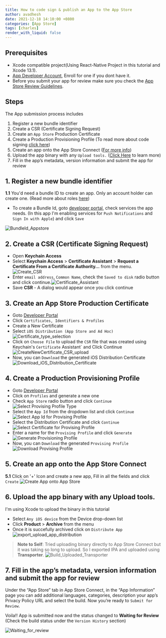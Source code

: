 ```yaml
---
title: How to code sign & publish an App to the App Store
author: avadhesh
date: 2021-12-18 14:10:00 +0800
categories: [App Store]
tags: [charles]
render_with_liquid: false
---
```


## Prerequisites
- Xcode compatible project(Using React-Native Project in this tutorial and Xcode 13.1).
- [App Developer Account](https://developer.apple.com/programs/), Enroll for one if you dont have it.
- Before you submit your app for review make sure you check the [App Store Review Guidelines](https://developer.apple.com/app-store/review/guidelines/ "App Store Review Guidelines").

## Steps

The App submission process includes
1. Register a new bundle identifier
2. Create a CSR (Certificate Signing Request)
3. Create an `App Store` Production Certificate
4. Create a Production Provisioning Profile (To read more about code signing [click here](https://developer.apple.com/library/archive/documentation/Security/Conceptual/CodeSigningGuide/Introduction/Introduction.html))
5. Create an app onto the App Store Connect ([For more info](https://developer.apple.com/support/app-store-connect "app-store-connect-tutorial"))
6. Upload the app binary with any `Upload tools.` ([Click Here](https://help.apple.com/app-store-connect/#/devb1c185036) to learn more)
7. Fill in the app’s metadata, version information and submit the app for review

## 1. Register a new bundle identifier

__1.1__ You'd need a bundle ID to create an app. Only an account holder can create one. (Read more about roles [here](https://developer.apple.com/support/roles/))
- To create a Bundle Id, goto [developer portal](https://developer.apple.com/account/resources/identifiers/bundleId/add/), check services the app needs. (In this app I'm enabling services for `Push Notifications` and `Sign In with Apple`) and click `Save`

![BundleId_Appstore](https://images.ctfassets.net/uhmar3aa2ux0/644NeQNPAcEWfCfA0tbT16/314fe0a32393e2d7e98691d923da8374/Screenshot_2021-12-10_at_2.12.28_PM.png)

## 2. Create a CSR (Certificate Signing Request)

- Open __Keychain Access__
- Select __Keychain Access__ > __Certificate Assistant__ > __Request a Certificate From a Certificate Authority…__ from the menu.
![Create_CSR](https://images.ctfassets.net/uhmar3aa2ux0/1E3s3ZNOoWusbt2XriJCjn/89bdad1e50d3bb8d35ead36c058401c8/Screenshot_2021-12-10_at_3.06.33_PM.png)
- Enter `email address`, `Common Name`, check the `Saved to disk` radio button and click continue.![Certificate_Assistant](https://images.ctfassets.net/uhmar3aa2ux0/6gwfc3eQVAxkpRV2Ietri0/128bea3075361edbcaafb79cf6c5f8db/Screenshot_2021-12-10_at_3.12.47_PM.png)
- Save __CSR__ - A dialog would appear once you click continue 

## 3. Create an App Store Production Certificate

- Goto [Developer Portal](https://developer.apple.com/account/resources/identifiers/bundleId/add/)
- Click `Certificates, Identifiers & Profiles`
- Create a New Certificate
- Select `iOS Distribution (App Store and Ad Hoc)`
![Certificate_type_selection](https://images.ctfassets.net/uhmar3aa2ux0/4D2QacJzQTxL1L9RNTZnRc/3c964516392008be52ccaa34b1d8da3c/Screenshot_2021-12-11_at_12.48.21_PM.png)
- Click on `Choose File` to upload the `CSR` file that was created using Keychain's `Certificate` Assistant` and Click Continue
![CreateNewCertificate_CSR_upload](https://images.ctfassets.net/uhmar3aa2ux0/1d1UqTQu2z7uv3S1LTnOSO/a4109de1578a836053ad01dade0a2f2f/Screenshot_2021-12-11_at_12.52.33_PM.png)
- Now, you can `Download` the generated iOS Distribution Certificate
![Download_iOS_Distribution_Certificate](https://images.ctfassets.net/uhmar3aa2ux0/2KG49fSGChcEOXzWaDDpp7/3e78ca5eaa57158df6b967d95fbf66c9/Screenshot_2021-12-11_at_12.53.33_PM.png)

## 4. Create a Production Provisioning Profile
- Goto [Developer Portal](https://developer.apple.com/account/resources/identifiers/bundleId/add/)
- Click on `Profiles` and generate a new one
- Check `App Store` radio button and click `Continue`
![Select Provising Profile Type](https://images.ctfassets.net/uhmar3aa2ux0/6jxvWrnnB4awlvMkPSOrsp/d78ab6853297870bb2829f764ebd5030/Screenshot_2021-12-11_at_1.06.24_PM.png)
- Select the `App Id` from the dropdown list and click `Continue`
![Select App Id for Provising Profile](https://images.ctfassets.net/uhmar3aa2ux0/7cBFRVxH1DGoyCy632hzPQ/1c15630b954f82e7a8389f855005f3e3/Screenshot_2021-12-11_at_1.09.53_PM.png)
- Select the Distribution Certificate and click `Continue`
![Select Certificate for Provising Profile](https://images.ctfassets.net/uhmar3aa2ux0/XTG1zjzUYT2ytBL6OW8AG/23d5a7d545f135f706226f7f29030eab/Screenshot_2021-12-11_at_1.10.31_PM.png)
- Enter a name for the `Provising Profile` and click `Generate`
![Generate Provisioning Profile](https://images.ctfassets.net/uhmar3aa2ux0/6Wi3GIYR41Fo2sVBvRHyJp/a1462f307d98fc9319fb00a612918be8/Screenshot_2021-12-11_at_1.12.18_PM.png)
- Now, you can `Download` the generated `Provising Profile`
![Download Provising Profile](https://images.ctfassets.net/uhmar3aa2ux0/1UtXvS91xxPSMpwftX5Pk5/ef041f715b857e11a91a5cdc97bf2a01/Screenshot_2021-12-11_at_1.12.41_PM.png)

## 5. Create an app onto the App Store Connect
__5.1__ Click on '+' Icon and create a new app, Fill in all the fields and click `Create`
![Create App onto App Store](https://images.ctfassets.net/uhmar3aa2ux0/5qwL8LZSp9xwNruHRdVp6w/6a0801c67e77af9a34575d204631d02e/Screenshot_2021-12-11_at_1.40.07_PM.png)

## 6. Upload the app binary with any Upload tools.
I'm using Xcode to upload the binary in this tutorial

- Select `Any iOS device` from the Device drop-down list
- Click __Product__ > __Archive__ from the menu
- Once it is succefully archived click on `Distribute App`
![export_upload_app_distribution](https://images.ctfassets.net/uhmar3aa2ux0/rvDX7SqWFVAMGRPeKHCCm/8abf5527104551d661f769d07b9265ad/Screenshot_2021-12-12_at_1.54.24_AM.png)
> __Note to Self__: Tried uploading binary directly to App Store Connect but it was taking so long to upload. So I exported IPA and uploaded using __Transporter__.
![Build_Uploaded_Transporter](https://images.ctfassets.net/uhmar3aa2ux0/6Uf0RvTj2YEaL7PKYPLPu6/e6c48000c077563ee5e51ccf1c8f9d40/Screenshot_2021-12-12_at_1.55.35_AM.png)

## 7. Fill in the app’s metadata, version information and submit the app for review
Under the “App Store” tab in App Store Connect, in the “App Information” page you can add additional languages, categories, description your app’s Privacy Policy URL and select the build.
Now you’re ready to `Submit for Review`.

Voila!! App is submitted now and the status changed to __Waiting for Review__ (Check the build status under the `Version History` section)

![Waiting_for_review](https://images.ctfassets.net/uhmar3aa2ux0/711kd21Ifb3hK0F1UcliRE/06efd5c313808b42476c89238ed0c0c9/Screenshot_2021-12-18_at_1.18.09_AM.png)
